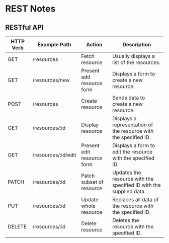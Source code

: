 # REST Notes

## RESTful API

| HTTP Verb | Example Path        | Action                     | Description |
| --------- | ------------------- | -------------------------- | ----------- |
| GET       | /resources          | Fetch resource             | Usually displays a list of the resources. |
| GET       | /resources/new      | Present add resource form  | Displays a form to create a new resource. |
| POST      | /resources          | Create resource            | Sends data to create a new resource. |
| GET       | /resources/:id      | Display resource           | Displays a representation of the resource with the specified ID. |
| GET       | /resources/:id/edit | Present edit resource form | Displays a form to edit the resource with the specified ID. |
| PATCH     | /resources/:id      | Patch subset of resource   | Updates the resource with the specified ID with the supplied data. |
| PUT       | /resources/:id      | Update whole resource      | Replaces all data of the resource with the specified ID. |
| DELETE    | /resources/:id      | Delete resource            | Deletes the resource with the specified ID. |
